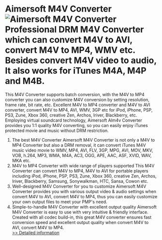 # Aimersoft M4V Converter<br />![Aimersoft M4V Converter](https://mycommerce.akamaized.net/api/pimages/P300952603/BIG/300952603.GIF)<br />Professional DRM M4V Converter which can convert M4V to AVI, convert M4V to MP4, WMV etc. Besides convert M4V video to audio, It also works for iTunes M4A, M4P and M4B.
This M4V Converter supports batch conversion, with the M4V to MP4 converter you can also customize M4V conversion by setting resolution, frame rate, bit rate, etc.
Excellent M4V to MP4 converter and M4V to AVI converter, convert M4V to MP4, AVI, WMV, 3GP etc for iPod, iPhone, PSP, PS3, Zune, Xbox 360, creative Zen, Archos, Iriver, Blackberry, etc.
Employing virtual soundcard technology, Aimersoft Alm4v Converter provides you 1:1 quality M4V converting, so you can easily enjoy iTunes protected movie and music without DRM restriction.
1. The best M4V Converter
Aimersoft M4V Converter is not only a M4V to MP4 Converter but also a DRM removal, it can convert iTunes M4V music video movie to WMV, MP4, AVI, FLV, 3GP, MPG, AVI, MOV, MKV, VOB, h.264, MP3, WMA, M4A, AC3, OGG, APE, AAC, ASF, XVID, WAV, MKA etc.
2. M4V to MP4 Converter with wide range of players supported
This M4V Converter can convert M4V to MP4, M4V to AVI for portable players including iPod, iPhone, PSP, PS3, Zune, Xbox 360, creative Zen, Archos, Iriver, Blackberry, Samsung, Sonywalkman, HTC, Sansa, Cowon etc.
3. Well-designed M4V Converter for you to customize
Aimersoft M4V Converter provides you with various output video & audio settings when convert M4V to AVI, convert M4V to MP4, thus you can easily customize your own output files to meet your PMP's need.
4. Simple-to-handle M4V Converter with excellent output quality
Aimersoft M4V Converter is easy to use with very intuitive & friendly interface. Created with all codec build-in, this great M4V converter ensures fast conversion speed and excellent output quality when convert M4V to AVI, convert M4V to MP4.<br />[>> Detailed information](https://secure.shareit.com/shareit/product.html?productid=300952603&affiliateid=200057808)